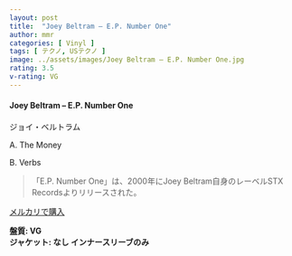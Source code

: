 ```yaml
---
layout: post
title:  "Joey Beltram – E.P. Number One"
author: mmr
categories: [ Vinyl ]
tags: [ テクノ, USテクノ ]
image: ../assets/images/Joey Beltram – E.P. Number One.jpg
rating: 3.5
v-rating: VG
---
```


#### Joey Beltram – E.P. Number One

ジョイ・ベルトラム

A. The Money

B. Verbs

> 「E.P. Number One」は、2000年にJoey Beltram自身のレーベルSTX Recordsよりリリースされた。

[メルカリで購入](https://jp.mercari.com/item/m37928336678)

<div class="mt-4 mb-4 d-flex align-items-center">
<strong class="mr-1">盤質: VG</strong>
</div>
<div class="mt-4 mb-4 d-flex align-items-center">
<strong class="mr-1">ジャケット: なし インナースリーブのみ</strong>
</div>
